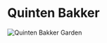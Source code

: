 # Quinten Bakker

![Quinten Bakker Garden](https://media.licdn.com/mpr/mpr/shrinknp_400_400/AAEAAQAAAAAAAAJfAAAAJDJlZmU2ZGE0LWM0M2QtNDU2NS1hZTM0LTY2Mzc5NDk0Y2M5MA.jpg)
